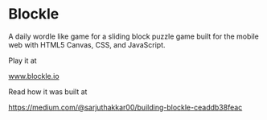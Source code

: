 # Blockle
A daily wordle like game for a sliding block puzzle game built for the mobile web with HTML5 Canvas, CSS, and JavaScript.

Play it at

www.blockle.io

Read how it was built at

https://medium.com/@sarjuthakkar00/building-blockle-ceaddb38feac

